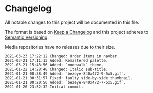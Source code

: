# Changelog

All notable changes to this project will be documented in this file.

The format is based on [Keep a Changelog](http://keepachangelog.com/en/1.0.0/)
and this project adheres to [Semantic Versioning](http://semver.org/spec/v2.0.0.html).

Media repositories have no releases due to their size.

```
2021-03-23 17:22:12 Changed: Order items in navbar.
2021-03-21 17:11:13 Added: Remastered palette.
2021-03-21 15:43:56 Added: `moonwalk` theme.
2021-01-22 14:28:48 Changed: Italic sub-title.
2021-01-21 00:38:49 Added: `bezeye-840x472-9-5x5.gif`.
2021-01-21 00:31:57 Fixed: faulty side-by-side thumbnail.
2021-01-21 00:20:56 Added: `bezeye-840x472-7-5x5.gif`.
2021-01-20 23:32:32 Initial commit.
```

